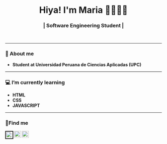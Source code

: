 
<h1 align="center"> Hiya! I'm Maria 👋👩🏽‍💻 </h1>
<h3 align="center"> | Software Engineering Student | </h3> <br>

---------------------------------------------------------------------------------------------------------------------------------------------------------------------------------

### 📓 About me
-  **Student at Universidad Peruana de Ciencias Aplicadas (UPC)** 
 
---------------------------------------------------------------------------------------------------------------------------------------------------------------------------------
<script
      src="https://kit.fontawesome.com/7e5b2d153f.js"
      crossorigin="anonymous"
></script>
    
### 💻 I’m currently learning
-  **HTML** 
-  **CSS** <i class="fa-brands fa-css3"></i>
-  **JAVASCRIPT**


---------------------------------------------------------------------------------------------------------------------------------------------------------------------------------
### 📱Find me
<a href="https://twitter.com">
  <img align="left" alt="Maria's Twitter" width="22px" border="2px solid white" src="https://cdn.jsdelivr.net/npm/simple-icons@v3/icons/twitter.svg" />
</a>
<a href="https://www.instagram.com/mitsuki.3107/">
  <img align="left" alt="Marias's Instagram" width="22px" src="https://cdn.jsdelivr.net/npm/simple-icons@v3/icons/instagram.svg" />
</a>
<a href="https://www.facebook.com/Maria-Alexandra-Ahuanari-Murayari/">
  <img align="left" alt="Marias's Instagram" width="22px" src="https://cdn.jsdelivr.net/npm/simple-icons@v3/icons/facebook.svg" />
</a>


